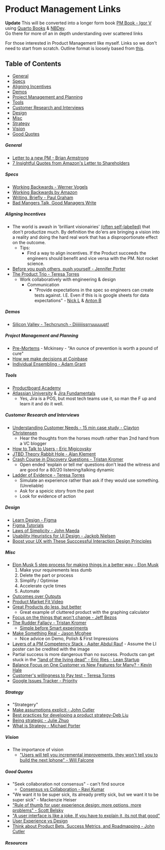 # Product Management Links

**Update** This will be converted into a longer form book [PM Book - Igor V](https://github.com/iveksl2/pm_book) using [Quarto Books](https://quarto.org/docs/books/) & [NBDev](https://nbdev.fast.ai/). <br> Go there for more of an in depth understanding over scattered links

For those interested in Product Management like myself. Links so we don't need to start from scratch. Outline format is loosely based from [this](https://github.com/Developer-Y/cs-video-courses). 


Table of Contents
------------------------------
- [General](#general)
- [Specs](#specs)
- [Aligning Incentives](#aligning-incentives)
- [Demos](#demos)
- [Project Management and Planning](#project-management-and-planning)
- [Tools](#tools)
- [Customer Research and Interviews](#customer-research-and-interviews)
- [Design](#design)
- [Misc](#misc)
- [Strategy](#strategy)
- [Vision](#vision)
- [Good Quotes](#good-quotes)

##### General 

* [Letter to a new PM - Brian Armstrong](https://sriramk.com/memos/brian_armstrong_new_PM_letter.pdf)
* [7 Insightful Quotes from Amazon's Letter to Shareholders](https://medium.com/the-mission/7-insightful-quotes-from-amazons-letter-to-shareholders-d19fce498bd2)

##### Specs 
  * [Working Backwards - Werner Vogels](https://www.allthingsdistributed.com/2006/11/working_backwards.html)
  * [Working Backwards by Amazon](https://www.product-frameworks.com/Amazon-Product-Management.html)
  * [Writing, Briefly - Paul Graham](http://www.paulgraham.com/writing44.html)
  * [Bad Mangers Talk, Good Managers Write](http://blog.idonethis.com/managers-write/)
 
##### Aligning Incentives 
  * The world is awash in 'brilliant visionairies' [(often self-labelled)](https://www.youtube.com/watch?v=DkGMY63FF3Q) that don't productize much. By definition the do'ers are bringing a vision into a reality and doing the hard real work that has a disproportionate effect on the outcome.  
    * Tips:
      * Find a way to align incentives. If the Product succeeds the engineers should benefit and vice versa with the PM. Not rocket science. 
  * [Before you push others, push yourself - Jennifer Porter](https://hbr.org/2019/01/to-improve-your-team-first-work-on-yourself)
  * [The Product Trio - Teresa Torres](https://www.producttalk.org/2021/05/product-trio/?utm_source=Twitter&utm_medium=tweet-this&utm_campaign=Monthly%20Post)
    * Work collaboratively with engineering & design
      * Communication
        * "Provide expectations in the spec so engineers can create tests against. I.E. Even if this is is google sheets for data expectations" - [Nick L](https://github.com/nloadholtes) & [Anton B](https://github.com/berzhy)
  
##### Demos
  * [Silicon Valley - Techcrunch - Diiiiiiissrruuuuupt!](https://www.youtube.com/watch?v=J-GVd_HLlps)

##### Project Management and Planning
  * [Pre-Mortems](https://www.mckinsey.com/business-functions/strategy-and-corporate-finance/our-insights/bias-busters-premortems-being-smart-at-the-start) - Mckinsey - "An ounce of prevention is worth a pound of cure"
  * [How we make decisions at Coinbase](https://medium.com/@barmstrong/how-we-make-decisions-at-coinbase-cd6c630322e9)
  * [Individual Ensembling - Adam Grant](https://twitter.com/AdamMGrant/status/1564291077024120834)

  
##### Tools
  * [Productboard Academy](https://academy.productboard.com/)
  * [Atlassian University](https://university.atlassian.com/student/catalog) & [Jira Fundamentals](https://university.atlassian.com/student/path/815443-jira-fundamentals?sid_i=0)
    * Yes, Jira is a POS, but most tech teams use it, so man the F up and learn it and do it well. 
  
  
##### Customer Research and Interviews
  * [Understanding Customer Needs - 15 min case study - Clayton Christensen](https://pll.harvard.edu/course/understanding-customer-needs?delta=0)
    * Hear the thoughts from the horses mouth rather than 2nd hand from a VC blogger
  * [How to Talk to Users - Eric Migicovsky](https://www.ycombinator.com/library/6g-how-to-talk-to-users) 
  * [JTBD Theory Rabbit Hole - Alan Klement](https://jtbd.info/know-the-two-very-different-interpretations-of-jobs-to-be-done-5a18b748bd89)
  * [Crash Course in Discovery Questions - Tristan Kromer](https://kromatic.com/blog/how-asking-works-a-crash-course-in-customer-discovery-questions/) 
    * Open ended 'explain or tell me' questions don't lead the witness and are good for a 80/20 listening/talking dynamic 
  * [Ladder of Evidence - Teresa Torres](https://www.youtube.com/watch?v=TF0EzrKINqg&t=467s)
    *  Simulate an experience rather than ask if they would use something. (Unreliable)
    *  Ask for a speicic story from the past
    *  Look for evidence of action

##### Design
  * [Learn Design - Figma](https://www.figma.com/resources/learn-design/)
  * [Figma Tutorials](https://help.figma.com/hc/en-us/categories/6448726686615-Tutorials)
  * [Laws of Simplicity - John Maeda](http://lawsofsimplicity.com/)
  * [Usability Heuristics for UI Design - Jackob Nielsen](https://www.nngroup.com/articles/ten-usability-heuristics/)
  * [Boost your UX with These Succcessful Interaction Design Principles](https://www.toptal.com/designers/interactive/interaction-design-principles)

##### Misc
  * [Elon Musk 5 step process for making things in a better way - Elon Musk](https://www.youtube.com/watch?v=hhuaVsOAMFc)
    1. Make your requirements less dumb 
    2. Delete the part or process
    3. Simplify / Optimise
    4. Accelerate cycle times
    5. Automate 
  * [Outcomes over Outputs](https://barryoreilly.com/explore/blog/your-mission-is-to-produce-outcomes-not-outputs/)
  * [Product Market Fit Video](https://www.youtube.com/watch?v=cnNL4blAy6A)
  * [Great Products do less, but better](https://uxdesign.cc/great-products-do-less-things-but-better-5dde0ee3fc76) 
    * Great example of cluttered product with the graphing calculator
   * [Focus on the things that won't change - Jeff Bezos](https://www.youtube.com/shorts/yCEX_Q5O0CI)
   * [The Rudder Fallacy - Tristan Kromer](https://kromatic.com/blog/the-rudder-fallacy-adopting-lean-startup/)
     * [Simple before Smart experiments](https://kromatic.com/blog/s-i-m-p-l-e-before-s-m-a-r-t/)
   * [Make Something Real - Jason Mcghee](https://productiveadventures.substack.com/p/make-something-real?sd=pf) 
     * Nice advice on Demo, Polish & First Impressions 
   * [Layers of a PM Competency Stack - Aaiter Abdul Rauf](https://www.linkedin.com/posts/aatirar_productmanagement-activity-6997402436025925632-fMYe/?utm_source=share&utm_medium=member_desktop) - Assume the LI poster can be credited with the image
   * Partial success is more dangerous than no success. Products can get stuck in the ["land of the living dead" - Eric Ries - Lean Startup](https://www.kimhartman.se/wp-content/uploads/2013/10/the-lean-startup-summary.pdf)
   * [Balance Focus on One Customer vs New Features for Many? - Kevin Hale](https://www.ycombinator.com/library/4N-how-to-balance-focus-on-one-customer-at-a-time-versus-new-features-for-many)
   * [Customer's willingness to Pay test - Teresa Torres](https://www.producttalk.org/2023/05/willingness-to-pay/)
   * [Google Issues Tracker - Priority](https://developers.google.com/issue-tracker/concepts/issues#priority)

##### Strategy
  * "Strategery"
  * [Make assumptions explicit - John Cutler](https://twitter.com/johncutlefish/status/1535759349464715264)
  * [Best practices for developing a product strategy-Deb Liu](https://debliu.substack.com/p/best-practices-for-developing-a-product)
  * [Being strategic - Julie Zhuo](https://medium.com/the-year-of-the-looking-glass/how-to-be-strategic-f6630a44f86b)
  * [What is Strategy - Michael Porter](https://iqfystage.blob.core.windows.net/files/CUE8taE5QUKZf8ujfYlS_Reading+1.4.pdf)
  
##### Vision
  * The importance of vision
    * ["Users will tell you incremental improvements, they won't tell you to build the next Iphone" - Will Falcone](https://www.youtube.com/clip/Ugkx9TEUVJ3o72loKuUCbkVHelcf55SJBiul)
  
##### Good Quotes
  * "Seek collaboration not consensus" - can't find source
    * [Consensus vs Collaboration - Ravi Kumar](https://medium.com/@yoursproductly/consensus-vs-collaboration-vs-consent-ad4183e3b69f)
  * "We want it to be super sick, its already pretty sick, but we want it to be super sick" - Mackenzie Heiser
  * ["Rule of thumb for user experience design: more options, more problems" - Scott Belsky](https://www.linkedin.com/posts/pascalbornet_%3F%3F%3F%3F-%3F%3F-%3F%3F%3F%3F%3F-%3F%3F%3F-%3F%3F%3F%3F-activity-6746424082788708352-o9N-)
  * ["A user interface is like a joke. If you have to explain it, its not that good"](https://www.linkedin.com/posts/deanrizzuto_right-activity-6846444032500002816-fHkr/)
  * [User Experience vs Design](https://www.reddit.com/r/userexperience/comments/6f12ch/user_experience_vs_design/)
  * [Think about Product Bets, Success Metrics, and Roadmapping - John Cutler](https://docs.google.com/document/d/e/2PACX-1vQ0vERe4LLpS8s2jzJKDPixrT-Q2Gr6AJZR4MRXFFCQUXSGuCptR9YDYjPTA2Ct0tAUBwCBmYsqUH_M/pub)

##### Resources 
  



